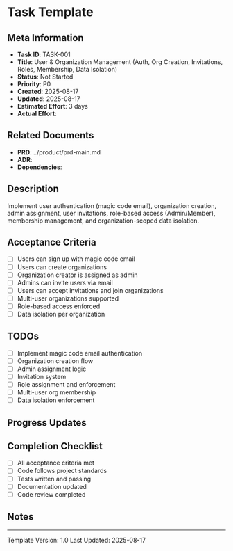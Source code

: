 
# Task Template

## Meta Information
- **Task ID**: TASK-001
- **Title**: User & Organization Management (Auth, Org Creation, Invitations, Roles, Membership, Data Isolation)
- **Status**: Not Started
- **Priority**: P0
- **Created**: 2025-08-17
- **Updated**: 2025-08-17
- **Estimated Effort**: 3 days
- **Actual Effort**: 

## Related Documents
- **PRD**: ../product/prd-main.md
- **ADR**: 
- **Dependencies**: 

## Description
Implement user authentication (magic code email), organization creation, admin assignment, user invitations, role-based access (Admin/Member), membership management, and organization-scoped data isolation.

## Acceptance Criteria
- [ ] Users can sign up with magic code email
- [ ] Users can create organizations
- [ ] Organization creator is assigned as admin
- [ ] Admins can invite users via email
- [ ] Users can accept invitations and join organizations
- [ ] Multi-user organizations supported
- [ ] Role-based access enforced
- [ ] Data isolation per organization

## TODOs
- [ ] Implement magic code email authentication
- [ ] Organization creation flow
- [ ] Admin assignment logic
- [ ] Invitation system
- [ ] Role assignment and enforcement
- [ ] Multi-user org membership
- [ ] Data isolation enforcement

## Progress Updates

## Completion Checklist
- [ ] All acceptance criteria met
- [ ] Code follows project standards
- [ ] Tests written and passing
- [ ] Documentation updated
- [ ] Code review completed

## Notes

---
Template Version: 1.0
Last Updated: 2025-08-17
